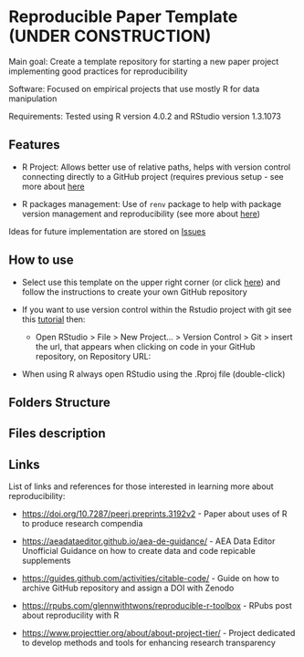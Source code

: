 # Reproducible Paper Template (UNDER CONSTRUCTION)

Main goal: Create a template repository for starting a new paper project implementing good practices for reproducibility

Software: Focused on empirical projects that use mostly R for data manipulation

Requirements: Tested using R version 4.0.2 and RStudio version 1.3.1073 

## Features

* R Project: Allows better use of relative paths, helps with version control connecting directly to a GitHub project (requires previous setup - see more about [here]((https://happygitwithr.com/))

* R packages management: Use of `renv` package to help with package version management and reproducibility (see more about [here](https://rstudio.github.io/renv/articles/renv.html)) 

Ideas for future implementation are stored on [Issues](https://github.com/jpgmv1998/reproducible_paper_template/issues)

## How to use

* Select use this template on the upper right corner (or click [here](https://github.com/jpgmv1998/reproducible_paper_template/generate)) and follow the instructions to create your own GitHub repository

* If you want to use version control within the Rstudio project with git see this [tutorial](https://happygitwithr.com/) then:
    * Open RStudio > File > New Project... > Version Control > Git > insert the url, that appears when clicking on code in your GitHub repository, on Repository URL:

* When using R always open RStudio using the .Rproj file (double-click)



## Folders Structure

## Files description

## Links

List of links and references for those interested in learning more about reproducibility:

* https://doi.org/10.7287/peerj.preprints.3192v2 - Paper about uses of R to produce research compendia

* https://aeadataeditor.github.io/aea-de-guidance/ - AEA Data Editor Unofficial Guidance on how to create data and code repicable supplements

* https://guides.github.com/activities/citable-code/ - Guide on how to archive GitHub repository and assign a DOI with Zenodo

* https://rpubs.com/glennwithtwons/reproducible-r-toolbox - RPubs post about reproducility with R

* https://www.projecttier.org/about/about-project-tier/ - Project dedicated to develop methods and tools for enhancing research transparency
